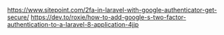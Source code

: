 https://www.sitepoint.com/2fa-in-laravel-with-google-authenticator-get-secure/
https://dev.to/roxie/how-to-add-google-s-two-factor-authentication-to-a-laravel-8-application-4jjp
